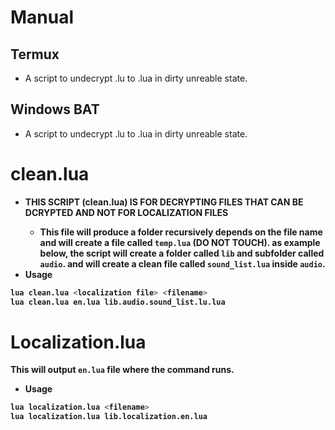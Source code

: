 # Manual
## Termux
- A script to undecrypt .lu to .lua in dirty unreable state.
## Windows BAT
- A script to undecrypt .lu to .lua in dirty unreable state.


# clean.lua
- <b>THIS SCRIPT (clean.lua) IS FOR DECRYPTING FILES THAT CAN BE DCRYPTED AND NOT FOR LOCALIZATION FILES<b>
  - This file will produce a folder recursively depends on the file name and will create a file called `temp.lua` (DO NOT TOUCH).
  as example below, the script will create a folder called `lib` and subfolder called `audio`.
  and will create a clean file called `sound_list.lua` inside `audio`.
- Usage
```bash
lua clean.lua <localization file> <filename>
lua clean.lua en.lua lib.audio.sound_list.lu.lua
```


# Localization.lua
This will output `en.lua` file where the command runs.
- Usage
```bash
lua localization.lua <filename>
lua localization.lua lib.localization.en.lua
```
